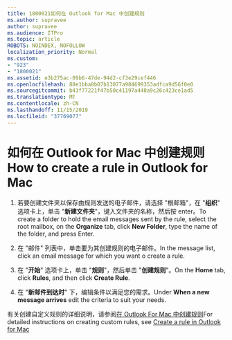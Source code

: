 ```yaml
---
title: 1800021如何在 Outlook for Mac 中创建规则
ms.author: supravee
author: supravee
ms.audience: ITPro
ms.topic: article
ROBOTS: NOINDEX, NOFOLLOW
localization_priority: Normal
ms.custom:
- "923"
- "1800021"
ms.assetid: e3b275ac-09b6-47de-94d2-cf3e29cef446
ms.openlocfilehash: 80e1bba8b07b13077a984699353adfca9d56f0e0
ms.sourcegitcommit: b43f77221f47b50c41197a448a9c26c423ce1ad5
ms.translationtype: MT
ms.contentlocale: zh-CN
ms.lasthandoff: 11/15/2019
ms.locfileid: "37769077"
---
```

# <a name="how-to-create-a-rule-in-outlook-for-mac"></a><span data-ttu-id="9a3bb-102">如何在 Outlook for Mac 中创建规则</span><span class="sxs-lookup"><span data-stu-id="9a3bb-102">How to create a rule in Outlook for Mac</span></span>

1. <span data-ttu-id="9a3bb-103">若要创建文件夹以保存由规则发送的电子邮件，请选择 "根邮箱"，在 "**组织**" 选项卡上，单击 "**新建文件夹**"，键入文件夹的名称，然后按 enter。</span><span class="sxs-lookup"><span data-stu-id="9a3bb-103">To create a folder to hold the email messages sent by the rule, select the root mailbox, on the **Organize** tab, click **New Folder**, type the name of the folder, and press Enter.</span></span>

2. <span data-ttu-id="9a3bb-104">在 "邮件" 列表中，单击要为其创建规则的电子邮件。</span><span class="sxs-lookup"><span data-stu-id="9a3bb-104">In the message list, click an email message for which you want o create a rule.</span></span>

3. <span data-ttu-id="9a3bb-105">在 "**开始**" 选项卡上，单击 "**规则**"，然后单击 "**创建规则**"。</span><span class="sxs-lookup"><span data-stu-id="9a3bb-105">On the **Home** tab, click **Rules**, and then click **Create Rule**.</span></span>

4. <span data-ttu-id="9a3bb-106">在 "**新邮件到达时**" 下，编辑条件以满足您的需求。</span><span class="sxs-lookup"><span data-stu-id="9a3bb-106">Under **When a new message arrives** edit the criteria to suit your needs.</span></span> 

<span data-ttu-id="9a3bb-107">有关创建自定义规则的详细说明，请参阅[在 Outlook For Mac 中创建规则](https://aka.ms/AA1uy0v)</span><span class="sxs-lookup"><span data-stu-id="9a3bb-107">For detailed instructions on creating custom rules, see [Create a rule in Outlook for Mac](https://aka.ms/AA1uy0v)</span></span>
  